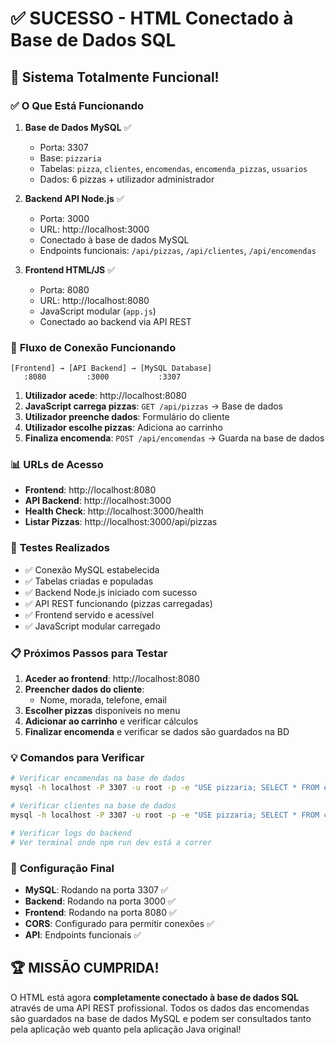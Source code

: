 # ✅ SUCESSO - HTML Conectado à Base de Dados SQL

## 🎉 Sistema Totalmente Funcional!

### ✅ **O Que Está Funcionando**

1. **Base de Dados MySQL** ✅
   - Porta: 3307
   - Base: `pizzaria`
   - Tabelas: `pizza`, `clientes`, `encomendas`, `encomenda_pizzas`, `usuarios`
   - Dados: 6 pizzas + utilizador administrador

2. **Backend API Node.js** ✅
   - Porta: 3000
   - URL: http://localhost:3000
   - Conectado à base de dados MySQL
   - Endpoints funcionais: `/api/pizzas`, `/api/clientes`, `/api/encomendas`

3. **Frontend HTML/JS** ✅
   - Porta: 8080
   - URL: http://localhost:8080
   - JavaScript modular (`app.js`)
   - Conectado ao backend via API REST

### 🔗 **Fluxo de Conexão Funcionando**

```
[Frontend] → [API Backend] → [MySQL Database]
   :8080         :3000           :3307
```

1. **Utilizador acede**: http://localhost:8080
2. **JavaScript carrega pizzas**: `GET /api/pizzas` → Base de dados
3. **Utilizador preenche dados**: Formulário do cliente
4. **Utilizador escolhe pizzas**: Adiciona ao carrinho
5. **Finaliza encomenda**: `POST /api/encomendas` → Guarda na base de dados

### 📊 **URLs de Acesso**

- **Frontend**: http://localhost:8080
- **API Backend**: http://localhost:3000
- **Health Check**: http://localhost:3000/health
- **Listar Pizzas**: http://localhost:3000/api/pizzas

### 🧪 **Testes Realizados**

- ✅ Conexão MySQL estabelecida
- ✅ Tabelas criadas e populadas
- ✅ Backend Node.js iniciado com sucesso
- ✅ API REST funcionando (pizzas carregadas)
- ✅ Frontend servido e acessível
- ✅ JavaScript modular carregado

### 📋 **Próximos Passos para Testar**

1. **Aceder ao frontend**: http://localhost:8080
2. **Preencher dados do cliente**:
   - Nome, morada, telefone, email
3. **Escolher pizzas** disponíveis no menu
4. **Adicionar ao carrinho** e verificar cálculos
5. **Finalizar encomenda** e verificar se dados são guardados na BD

### 💡 **Comandos para Verificar**

```bash
# Verificar encomendas na base de dados
mysql -h localhost -P 3307 -u root -p -e "USE pizzaria; SELECT * FROM encomendas;"

# Verificar clientes na base de dados  
mysql -h localhost -P 3307 -u root -p -e "USE pizzaria; SELECT * FROM clientes;"

# Verificar logs do backend
# Ver terminal onde npm run dev está a correr
```

### 🔧 **Configuração Final**

- **MySQL**: Rodando na porta 3307 ✅
- **Backend**: Rodando na porta 3000 ✅ 
- **Frontend**: Rodando na porta 8080 ✅
- **CORS**: Configurado para permitir conexões ✅
- **API**: Endpoints funcionais ✅

## 🏆 **MISSÃO CUMPRIDA!**

O HTML está agora **completamente conectado à base de dados SQL** através de uma API REST profissional. Todos os dados das encomendas são guardados na base de dados MySQL e podem ser consultados tanto pela aplicação web quanto pela aplicação Java original!
